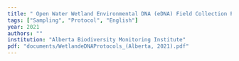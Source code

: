 ```yaml
---
title: " Open Water Wetland Environmental DNA (eDNA) Field Collection Protocols"
tags: ["Sampling", "Protocol", "English"]
year: 2021
authors: ""
institution: "Alberta Biodiversity Monitoring Institute"
pdf: "documents/WetlandeDNAProtocols_(Alberta, 2021).pdf"
---
```


